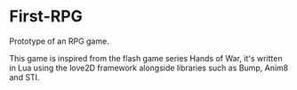 # First-RPG
Prototype of an RPG game.

This game is inspired from the flash game series Hands of War, it's written in Lua using the love2D framework alongside libraries such as Bump, Anim8 and STI.

